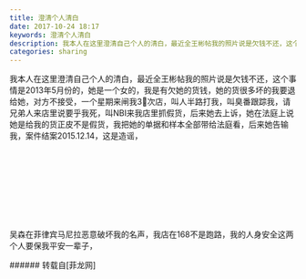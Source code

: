 ```yaml
---
title: 澄清个人清白
date: 2017-10-24 18:17
keywords: 澄清个人清白
description: 我本人在这里澄清自己个人的清白，最近全王彬帖我的照片说是欠钱不还，这个事情是2013年5月份的，她是一个女的，我是有欠她的货钱，她的货很多坏的我要退给她，对方不接受，一个星期来闸我3⃣️次店，叫人半路打我，叫臭番跟踪我，请兄弟人来店里说要乎我死，叫NBI来我店里抓假货，后来她去上诉，她在法庭上说她是给我的货正皮不是假货，我把她的单据和样本全部带给法庭看，后来她告输我，案件结案2015.12.14，这是造谣，吴森在菲律宾马尼拉恶意破坏我的名声，我店在168不是跑路，我的人身安全这两个人要保我平安一辈子，
categories: sharing
---
```

<td class="t_f" id="postmessage_945475">

我本人在这里澄清自己个人的清白，最近全王彬帖我的照片说是欠钱不还，这个事情是2013年5月份的，她是一个女的，我是有欠她的货钱，她的货很多坏的我要退给她，对方不接受，一个星期来闸我3⃣️次店，叫人半路打我，叫臭番跟踪我，请兄弟人来店里说要乎我死，叫NBI来我店里抓假货，后来她去上诉，她在法庭上说她是给我的货正皮不是假货，我把她的单据和样本全部带给法庭看，后来她告输我，案件结案2015.12.14，这是造谣，<br/>
<img alt="" border="0" class="zoom" data-cf-modified-7824ec21c6c405ab87fbe022-="" file="http://www.flw.ph/data/appbyme/upload/image/201710/24/JwJ8kgmnTPnJ.jpg" id="aimg_j0b2K" lazyloadthumb="1" onclick="" onmouseover="" src="http://www.flw.ph/data/appbyme/upload/image/201710/24/JwJ8kgmnTPnJ.jpg"/><br/>
<br/>
<img alt="" border="0" class="zoom" data-cf-modified-7824ec21c6c405ab87fbe022-="" file="http://www.flw.ph/data/appbyme/upload/image/201710/24/ypQblk4SbNMZ.jpg" id="aimg_Tm18M" lazyloadthumb="1" onclick="" onmouseover="" src="http://www.flw.ph/data/appbyme/upload/image/201710/24/ypQblk4SbNMZ.jpg"/><br/>
<br/>
<img alt="" border="0" class="zoom" data-cf-modified-7824ec21c6c405ab87fbe022-="" file="http://www.flw.ph/data/appbyme/upload/image/201710/24/SPnPLyu6Hhyj.jpg" id="aimg_HfK0r" lazyloadthumb="1" onclick="" onmouseover="" src="http://www.flw.ph/data/appbyme/upload/image/201710/24/SPnPLyu6Hhyj.jpg"/><br/>
<br/>
<img alt="" border="0" class="zoom" data-cf-modified-7824ec21c6c405ab87fbe022-="" file="http://www.flw.ph/data/appbyme/upload/image/201710/24/3tb5hk4IqhIe.jpg" id="aimg_aIQZG" lazyloadthumb="1" onclick="" onmouseover="" src="http://www.flw.ph/data/appbyme/upload/image/201710/24/3tb5hk4IqhIe.jpg"/><br/>
<br/>
<img alt="" border="0" class="zoom" data-cf-modified-7824ec21c6c405ab87fbe022-="" file="http://www.flw.ph/data/appbyme/upload/image/201710/24/GUbtpsRzVxJ3.jpg" id="aimg_ea71E" lazyloadthumb="1" onclick="" onmouseover="" src="http://www.flw.ph/data/appbyme/upload/image/201710/24/GUbtpsRzVxJ3.jpg"/><br/>
<br/>
<img alt="" border="0" class="zoom" data-cf-modified-7824ec21c6c405ab87fbe022-="" file="http://www.flw.ph/data/appbyme/upload/image/201710/24/WykACLftEZjd.jpg" id="aimg_jRsBE" lazyloadthumb="1" onclick="" onmouseover="" src="http://www.flw.ph/data/appbyme/upload/image/201710/24/WykACLftEZjd.jpg"/><br/>
<br/>
<img alt="" border="0" class="zoom" data-cf-modified-7824ec21c6c405ab87fbe022-="" file="http://www.flw.ph/data/appbyme/upload/image/201710/24/3F7vPnAv5rnl.jpg" id="aimg_JZRmV" lazyloadthumb="1" onclick="" onmouseover="" src="http://www.flw.ph/data/appbyme/upload/image/201710/24/3F7vPnAv5rnl.jpg"/><br/>
<br/>
<img alt="" border="0" class="zoom" data-cf-modified-7824ec21c6c405ab87fbe022-="" file="http://www.flw.ph/data/appbyme/upload/image/201710/24/gFEzQHaInjfs.jpg" id="aimg_LT5J7" lazyloadthumb="1" onclick="" onmouseover="" src="http://www.flw.ph/data/appbyme/upload/image/201710/24/gFEzQHaInjfs.jpg"/><br/>
<br/>
<br/>
吴森在菲律宾马尼拉恶意破坏我的名声，我店在168不是跑路，我的人身安全这两个人要保我平安一辈子，<br/>
</td>
###### 转载自[菲龙网]
